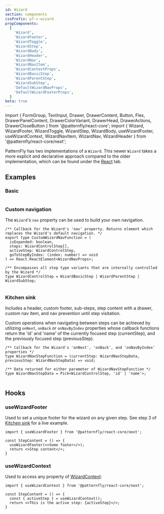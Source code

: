 ```yaml
---
id: Wizard
section: components
cssPrefix: pf-c-wizard
propComponents:
  [
    'Wizard',
    'WizardFooter',
    'WizardToggle',
    'WizardStep',
    'WizardBody',
    'WizardHeader',
    'WizardNav',
    'WizardNavItem',
    'WizardContextProps',
    'WizardBasicStep',
    'WizardParentStep',
    'WizardSubStep',
    'DefaultWizardNavProps',
    'DefaultWizardFooterProps',
  ]
beta: true
---
```


import {
FormGroup,
TextInput,
Drawer,
DrawerContent,
Button,
Flex,
DrawerPanelContent,
DrawerColorVariant,
DrawerHead,
DrawerActions,
DrawerCloseButton
} from '@patternfly/react-core';
import {
Wizard,
WizardFooter,
WizardToggle,
WizardStep,
WizardBody,
useWizardFooter,
useWizardContext,
WizardNavItem,
WizardNav,
WizardHeader
} from '@patternfly/react-core/next';

PatternFly has two implementations of a `Wizard`. This newer `Wizard` takes a more explicit and declarative approach compared to the older implementation, which can be found under the [React](/components/wizard/react) tab.

## Examples

### Basic

```ts file="./WizardBasic.tsx"
```

### Custom navigation

The `Wizard`'s `nav` property can be used to build your own navigation.

```noLive
/** Callback for the Wizard's 'nav' property. Returns element which replaces the Wizard's default navigation. */
export type CustomWizardNavFunction = (
  isExpanded: boolean,
  steps: WizardControlStep[],
  activeStep: WizardControlStep,
  goToStepByIndex: (index: number) => void
) => React.ReactElement<WizardNavProps>;

/** Encompasses all step type variants that are internally controlled by the Wizard */
type WizardControlStep = WizardBasicStep | WizardParentStep | WizardSubStep;
```

```ts file="./WizardCustomNav.tsx"
```

### Kitchen sink

Includes a header, custom footer, sub-steps, step content with a drawer, custom nav item, and nav prevention until step visitation.

Custom operations when navigating between steps can be achieved by utilizing `onNext`, `onBack` or `onNavByIndex` properties whose callback functions return the 'id' and 'name' of the currently focused step (currentStep), and the previously focused step (previousStep).

```noLive
/** Callback for the Wizard's 'onNext', 'onBack', and 'onNavByIndex' properties */
type WizardNavStepFunction = (currentStep: WizardNavStepData, previousStep: WizardNavStepData) => void;

/** Data returned for either parameter of WizardNavStepFunction */
type WizardNavStepData = Pick<WizardControlStep, 'id' | 'name'>;
```

```ts file="./WizardKitchenSink.tsx"
```

## Hooks

### useWizardFooter

Used to set a unique footer for the wizard on any given step. See step 3 of [Kitchen sink](#kitchen-sink) for a live example.

```noLive
import { useWizardFooter } from '@patternfly/react-core/next';

const StepContent = () => {
  useWizardFooter(<>Some footer</>);
  return <>Step content</>;
}
```

### useWizardContext

Used to access any property of [WizardContext](#wizardcontextprops):

```noLive
import { useWizardContext } from '@patternfly/react-core/next';

const StepContent = () => {
  const { activeStep } = useWizardContext();
  return <>This is the active step: {activeStep}</>;
}
```
